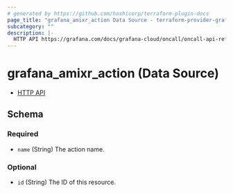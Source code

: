 ```yaml
---
# generated by https://github.com/hashicorp/terraform-plugin-docs
page_title: "grafana_amixr_action Data Source - terraform-provider-grafana"
subcategory: ""
description: |-
  HTTP API https://grafana.com/docs/grafana-cloud/oncall/oncall-api-reference/outgoing_webhooks/
---
```


# grafana_amixr_action (Data Source)

* [HTTP API](https://grafana.com/docs/grafana-cloud/oncall/oncall-api-reference/outgoing_webhooks/)



<!-- schema generated by tfplugindocs -->
## Schema

### Required

- `name` (String) The action name.

### Optional

- `id` (String) The ID of this resource.


